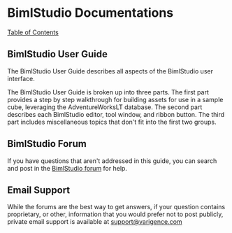 # BimlStudio Documentations

[Table of Contents](TOC.md)

## BimlStudio User Guide

The BimlStudio User Guide describes all aspects of the BimlStudio user interface.

The BimlStudio User Guide is broken up into three parts. The first part provides a step by step walkthrough for building assets for use in a sample cube, leveraging the AdventureWorksLT database. The second part describes each BimlStudio editor, tool window, and ribbon button. The third part includes miscellaneous topics that don't fit into the first two groups.

## BimlStudio Forum

If you have questions that aren't addressed in this guide, you can search and post in the [BimlStudio forum](http://www.varigence.com/Forums?forumName=BimlStudio) for help.

## Email Support

While the forums are the best way to get answers, if your question contains proprietary, or other, information that you would prefer not to post publicly, private email support is available at [support@varigence.com](mailto:support@varigence.com)
